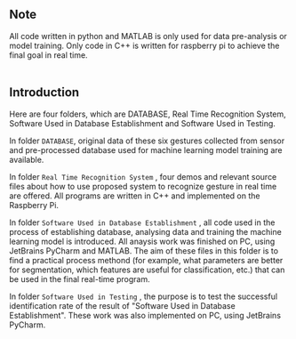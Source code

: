 Note
--
All code written in python and MATLAB is only used for data pre-analysis or model training. Only code in C++ is written for raspberry pi to achieve the final goal in real time.<br>
<br>

Introduction
--
Here are four folders, which are DATABASE, Real Time Recognition System, Software Used in Database Establishment and Software Used in Testing.<br>

In folder `DATABASE`, original data of these six gestures collected from sensor and pre-processed database used for machine learning model training are available.<br>

In folder `Real Time Recognition System` , four demos and relevant source files about how to use proposed system to recognize gesture in real time are offered. All programs are written in C++ and implemented on the Raspberry Pi. <br>

In folder `Software Used in Database Establishment` , all code used in the process of establishing database, analysing data and training the machine learning model is introduced. All anaysis work was finished on PC, using JetBrains PyCharm and MATLAB. The aim of these files in this folder is to find a practical process methond (for example, what parameters are better for segmentation, which features are useful for classification, etc.) that can be used in the final real-time program. <br>

In folder `Software Used in Testing` , the purpose is to test the successful identification rate of the result of "Software Used in Database Establishment". These work was also implemented on PC, using JetBrains PyCharm.<br>
